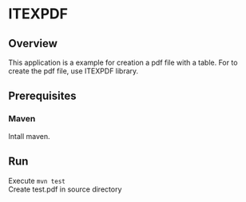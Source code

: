 # ITEXPDF

## Overview

This application is a example for creation a pdf file with a table. 
For to create the pdf file, use ITEXPDF library.

## Prerequisites


### Maven
Intall maven. 

## Run

Execute 
`mvn test`<br>
Create test.pdf in source directory

 